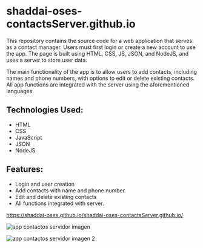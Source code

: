 # shaddai-oses-contactsServer.github.io

This repository contains the source code for a web application that serves as a contact manager. Users must first login or create a new account to use the app. The page is built using HTML, CSS, JS, JSON, and NodeJS, and uses a server to store user data.

The main functionality of the app is to allow users to add contacts, including names and phone numbers, with options to edit or delete existing contacts. All app functions are integrated with the server using the aforementioned languages.

## Technologies Used:

- HTML
- CSS
- JavaScript
- JSON
- NodeJS

## Features:

- Login and user creation
- Add contacts with name and phone number
- Edit and delete existing contacts
- All functions integrated with server.

https://shaddai-oses.github.io/shaddai-oses-contactsServer.github.io/

![app contactos servidor imagen](https://user-images.githubusercontent.com/124713917/236053275-982e7edb-dcdd-4443-8a91-28675fdffb2c.jpg)

![app contactos servidor imagen 2](https://user-images.githubusercontent.com/124713917/236053460-d3d328c5-6047-478f-9fb0-5dc33f9cdf5c.jpg)


